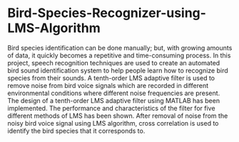 # Bird-Species-Recognizer-using-LMS-Algorithm
Bird species identification can be done manually; but, with growing amounts of data, it quickly becomes a repetitive and time-consuming process. In this project, speech recognition techniques are used to create an automated bird sound identification system to help people learn how to recognize bird species from their sounds. A tenth-order LMS adaptive filter is used to remove noise from bird voice signals which are recorded in different environmental conditions where different noise frequencies are present. The design of a tenth-order LMS adaptive filter using MATLAB has been implemented. The performance and characteristics of the filter for five different methods of LMS has been shown. After removal of noise from the noisy bird voice signal using LMS algorithm, cross correlation is used to identify the bird species that it corresponds to. 
